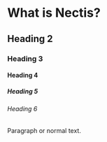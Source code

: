 # What is Nectis?

## Heading 2

### Heading 3

#### Heading 4

##### Heading 5

###### Heading 6

Paragraph or normal text.
